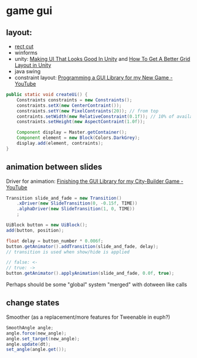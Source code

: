 # game gui

## layout:
* [rect cut](https://halt.software/dead-simple-layouts/)
* winforms
* unity: [Making UI That Looks Good In Unity](https://www.youtube.com/watch?v=HwdweCX5aMI) and [How To Get A Better Grid Layout in Unity](https://www.youtube.com/watch?v=CGsEJToeXmA)
* java swing
* constraint layout: [Programming a GUI Library for my New Game - YouTube](https://www.youtube.com/watch?v=d5ttbNtpgi4)
```java
public static void createUi() {
	Constraints constraints = new Constraints();
	constraints.setX(new CenterContraint());
	constraints.setY(new PixelContraints(20)); // from top
	contraints.setWidth(new RelativeConstraint(0.1f)); // 10% of available
	constraints.setHeight(new AspectContraint(1.0f));

	Component display = Master.getContainer();
	Component element = new Block(Colors.DarkGrey);
	display.add(element, contraints);
}
```

## animation between slides
Driver for animation: [Finishing the GUI Library for my City-Builder Game - YouTube](https://www.youtube.com/watch?v=80b2oqecN4s)
```java
Transition slide_and_fade = new Transition()
	.xDriver(new SlideTransition(0, -0.15f, TIME))
	.alphaDriver(new SlideTransition(1, 0, TIME))
	;

UiBlock button = new UiBlock();
add(button, position);

float delay = button_number * 0.006f;
button.getAnimator().addTransition(slide_and_fade, delay);
// transition is used when show/hide is applied

// false: <-
// true: ->
button.getAnimator().applyAnimation(slide_and_fade, 0.0f, true);
```

Perhaps should be some "global" system "merged" with dotween like calls

## change states
Smoother (as a replacement/more features for Tweenable in euph?)
```java
SmoothAngle angle;
angle.force(new_angle);
angle.set_target(new_angle);
angle.update(dt);
set_angle(angle.get());
```

